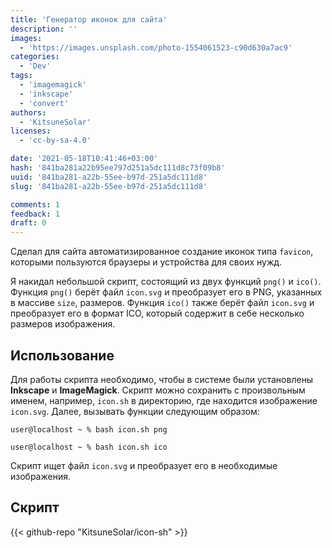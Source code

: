 ```yaml
---
title: 'Генератор иконок для сайта'
description: ''
images:
  - 'https://images.unsplash.com/photo-1554061523-c90d630a7ac9'
categories:
  - 'Dev'
tags:
  - 'imagemagick'
  - 'inkscape'
  - 'convert'
authors:
  - 'KitsuneSolar'
licenses:
  - 'cc-by-sa-4.0'

date: '2021-05-18T10:41:46+03:00'
hash: '841ba281a22b95ee797d251a5dc111d8c73f09b8'
uuid: '841ba281-a22b-55ee-b97d-251a5dc111d8'
slug: '841ba281-a22b-55ee-b97d-251a5dc111d8'

comments: 1
feedback: 1
draft: 0
---
```


Сделал для сайта автоматизированное создание иконок типа `favicon`, которыми пользуются браузеры и устройства для своих нужд.

<!--more-->

Я накидал небольшой скрипт, состоящий из двух функций `png()` и `ico()`. Функция `png()` берёт файл `icon.svg` и преобразует его в PNG, указанных в массиве `size`, размеров. Функция `ico()` также берёт файл `icon.svg` и преобразует его в формат ICO, который содержит в себе несколько размеров изображения.

## Использование

Для работы скрипта необходимо, чтобы в системе были установлены **Inkscape** и **ImageMagick**. Скрипт можно сохранить с произвольным именем, например, `icon.sh` в директорию, где находится изображение `icon.svg`. Далее, вызывать функции следующим образом:

```text
user@localhost ~ % bash icon.sh png
```

```text
user@localhost ~ % bash icon.sh ico
```

Скрипт ищет файл `icon.svg` и преобразует его в необходимые изображения.

## Скрипт

{{< github-repo "KitsuneSolar/icon-sh" >}}
